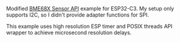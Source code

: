 Modified [BME68X Sensor API](https://github.com/boschsensortec/BME68x_SensorAPI) example for ESP32-C3. My setup only supports I2C, so I didn't provide adapter functions for SPI. 

This example uses high resolution ESP timer and POSIX threads API wrapper to achieve microsecond resolution delays.